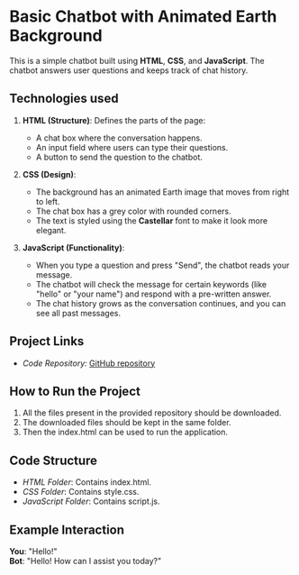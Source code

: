 # Basic Chatbot with Animated Earth Background

This is a simple chatbot built using **HTML**, **CSS**, and **JavaScript**. The chatbot answers user questions and keeps track of chat history.

## Technologies used

1. **HTML (Structure)**: Defines the parts of the page:
   - A chat box where the conversation happens.
   - An input field where users can type their questions.
   - A button to send the question to the chatbot.

2. **CSS (Design)**: 
   - The background has an animated Earth image that moves from right to left.
   - The chat box has a grey color with rounded corners.
   - The text is styled using the **Castellar** font to make it look more elegant.

3. **JavaScript (Functionality)**:
   - When you type a question and press "Send", the chatbot reads your message.
   - The chatbot will check the message for certain keywords (like "hello" or "your name") and respond with a pre-written answer.
   - The chat history grows as the conversation continues, and you can see all past messages.

## Project Links
- *Code Repository:* [GitHub repository](https://github.com/Khushi-Singh-04/To-Do-List)

## How to Run the Project
1. All the files present in the provided repository should be downloaded.
2. The downloaded files should be kept in the same folder.
3. Then the index.html can be used to run the application.

## Code Structure
- *HTML Folder*: Contains index.html.
- *CSS Folder*: Contains style.css.
- *JavaScript Folder*: Contains script.js.


## Example Interaction

**You**: "Hello!"  
**Bot**: "Hello! How can I assist you today?"



